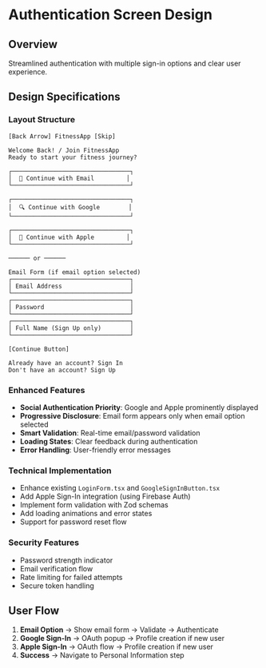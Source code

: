 # Authentication Screen Design

## Overview
Streamlined authentication with multiple sign-in options and clear user experience.

## Design Specifications

### Layout Structure
```
[Back Arrow] FitnessApp [Skip]

Welcome Back! / Join FitnessApp
Ready to start your fitness journey?

┌─────────────────────────────────┐
│  📧 Continue with Email         │
└─────────────────────────────────┘

┌─────────────────────────────────┐
│  🔍 Continue with Google        │
└─────────────────────────────────┘

┌─────────────────────────────────┐
│  🍎 Continue with Apple         │
└─────────────────────────────────┘

────── or ──────

Email Form (if email option selected)
┌─────────────────────────────────┐
│ Email Address                   │
└─────────────────────────────────┘
┌─────────────────────────────────┐
│ Password                        │
└─────────────────────────────────┘
┌─────────────────────────────────┐
│ Full Name (Sign Up only)        │
└─────────────────────────────────┘

[Continue Button]

Already have an account? Sign In
Don't have an account? Sign Up
```

### Enhanced Features
- **Social Authentication Priority**: Google and Apple prominently displayed
- **Progressive Disclosure**: Email form appears only when email option selected
- **Smart Validation**: Real-time email/password validation
- **Loading States**: Clear feedback during authentication
- **Error Handling**: User-friendly error messages

### Technical Implementation
- Enhance existing `LoginForm.tsx` and `GoogleSignInButton.tsx`
- Add Apple Sign-In integration (using Firebase Auth)
- Implement form validation with Zod schemas
- Add loading animations and error states
- Support for password reset flow

### Security Features
- Password strength indicator
- Email verification flow
- Rate limiting for failed attempts
- Secure token handling

## User Flow
1. **Email Option** → Show email form → Validate → Authenticate
2. **Google Sign-In** → OAuth popup → Profile creation if new user
3. **Apple Sign-In** → OAuth flow → Profile creation if new user
4. **Success** → Navigate to Personal Information step
